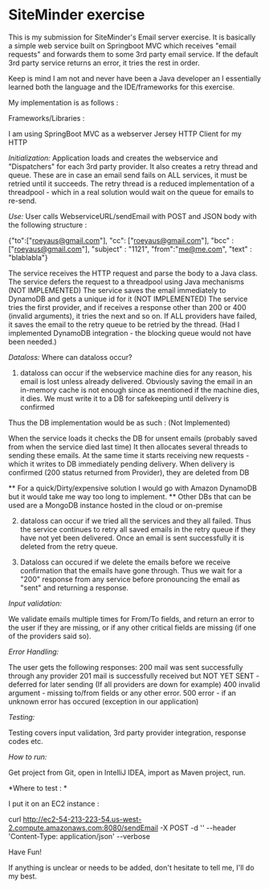 # SiteMinder exercise

This is my submission for SiteMinder's Email server exercise.
It is basically a simple web service built on Springboot MVC which receives "email requests" and forwards them to some 3rd party email service.
If the default 3rd party service returns an error, it tries the rest in order.

Keep is mind I am not and never have been a Java developer an I essentially learned both the language and the IDE/frameworks for this exercise.

My implementation is as follows :

Frameworks/Libraries :

I am using SpringBoot MVC as a webserver
Jersey HTTP Client for my HTTP


*Initialization:*
Application loads and creates the webservice and "Dispatchers" for each 3rd party provider.
It also creates a retry thread and queue. These are in case an email send fails on ALL services, it must be retried until it succeeds.
The retry thread is a reduced implementation of a threadpool - which in a real solution would wait on the queue for emails to re-send.

*Use:*
User calls WebserviceURL/sendEmail with POST and JSON body with the following structure :

{"to":["roeyaus@gmail.com"], "cc": ["roeyaus@gmail.com"], "bcc" : ["roeyaus@gmail.com"], "subject" : "1121", "from":"me@me.com", "text" : "blablabla"}

The service receives the HTTP request and parse the body to a Java class.
The service defers the request to a threadpool using Java mechanisms (NOT IMPLEMENTED)
The service saves the email immediately to DynamoDB  and gets a unique id for it (NOT IMPLEMENTED)
The service tries the first provider, and if receives a response other than 200 or 400 (invalid arguments), it tries the next and so on.
If ALL providers have failed, it saves the email to the retry queue to be retried by the thread.
(Had I implemented DynamoDB integration - the blocking queue would not have been needed.)

*Dataloss:*
Where can dataloss occur?

1) dataloss can occur if the webservice machine dies for any reason, his email is lost unless already delivered.
Obviously saving the email in an in-memory cache is not enough since as mentioned if the machine dies, it dies.
We must write it to a DB for safekeeping until delivery is confirmed

Thus the DB implementation would be as such : (Not Implemented)

When the service loads it checks the DB for unsent emails (probably saved from when the service died last time)
It then allocates several threads to sending these emails.
At the same time it starts receiving new requests - which it writes to DB immediately pending delivery.
When delivery is confirmed (200 status returned from Provider), they are deleted from DB

** For a quick/Dirty/expensive solution I would go with Amazon DynamoDB but it would take me way too long to implement.
** Other DBs that can be used are a MongoDB instance hosted in the cloud or on-premise

2) dataloss can occur if we tried all the services and they all failed.
   Thus the service continues to retry all saved emails in the retry queue if they have not yet been delivered.
   Once an email is sent successfully it is deleted from the retry queue.

3) Dataloss can occured if we delete the emails before we receive confirmation that the emails have gone through.
   Thus we wait for a "200" response from any service before pronouncing the email as "sent" and returning a response.

*Input validation:*

We validate emails multiple times for From/To fields, and return an error to the user if they are missing, or if any other critical fields are missing (if one of the providers said so).

*Error Handling:*

The user gets the following responses:
200 mail was sent successfully through any provider
201 mail is successfully received but NOT YET SENT - deferred for later sending (If all providers are down for example)
400 invalid argument - missing to/from fields or any other error.
500 error - if an unknown error has occured (exception in our application)

*Testing:*

Testing covers input validation, 3rd party provider integration, response codes etc.



*How to run:*

Get project from Git, open in IntelliJ IDEA, import as Maven project, run.

*Where to test : *

I put it on an EC2 instance :

 curl http://ec2-54-213-223-54.us-west-2.compute.amazonaws.com:8080/sendEmail -X POST -d '<JSON GOES HERE>' --header 'Content-Type: application/json' --verbose


Have Fun!

If anything is unclear or needs to be added, don't hesitate to tell me, I'll do my best.


